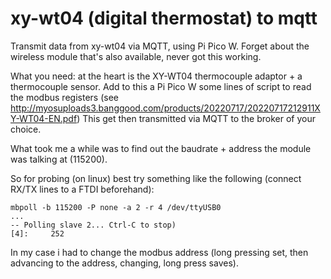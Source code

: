 # xy-wt04 (digital thermostat) to mqtt
Transmit data from xy-wt04 via MQTT, using Pi Pico W. Forget about the wireless module that's also available, never got this working.

What you need: at the heart is the XY-WT04 thermocouple adaptor + a thermocouple sensor.
Add to this a Pi Pico W some lines of script to read the modbus registers (see http://myosuploads3.banggood.com/products/20220717/20220717212911XY-WT04-EN.pdf)
This get then transmitted via MQTT to the broker of your choice.

What took me a while was to find out the baudrate + address the module was talking at (115200).

So for probing (on linux) best try something like the following (connect RX/TX lines to a FTDI beforehand):

```
mbpoll -b 115200 -P none -a 2 -r 4 /dev/ttyUSB0
...
-- Polling slave 2... Ctrl-C to stop)
[4]:     252
``` 
In my case i had to change the modbus address (long pressing set, then advancing to the address, changing, long press saves).

